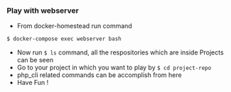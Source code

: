 ### Play with webserver

- From docker-homestead run command
```bash
$ docker-compose exec webserver bash
```
- Now run ```$ ls``` command, all the respositories which are inside Projects can be seen 
- Go to your project in which you want to play by ```$ cd project-repo``` 
- php_cli related commands can be accomplish from here
- Have Fun !
